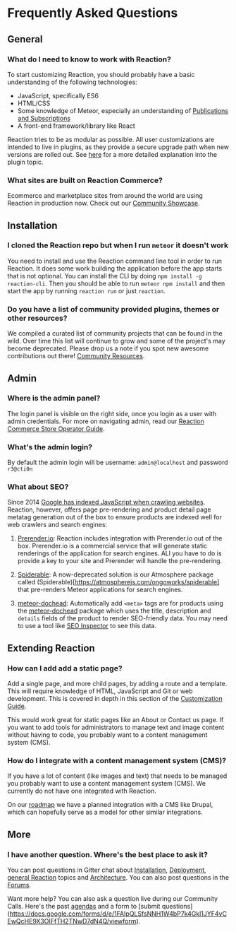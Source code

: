 # Frequently Asked Questions
## General
### What do I need to know to work with Reaction?

To start customizing Reaction, you should probably have a basic understanding of the following technologies:
- JavaScript, specifically ES6
- HTML/CSS
- Some knowledge of Meteor, especially an understanding of [Publications and Subscriptions](https://guide.meteor.com/data-loading.html)
- A front-end framework/library like React

Reaction tries to be as modular as possible. All user customizations are intended to live in plugins, as they provide a secure upgrade path when new versions are rolled out. See [here](/developer/tutorial/plugin-intro-1.md) for a more detailed explanation into the plugin topic.

### What sites are built on Reaction Commerce?

Ecommerce and marketplace sites from around the world are using Reaction in production now. Check out our [Community Showcase](https://reactioncommerce.com/community-showcase).


## Installation

### I cloned the Reaction repo but when I run `meteor` it doesn't work

You need to install and use the Reaction command line tool in order to run Reaction. It does some work building the application
before the app starts that is not optional. You can install the CLI by doing `npm install -g reaction-cli`. Then you should be able to run `meteor npm install` and then start the app by running `reaction run` or just `reaction`.

### Do you have a list of community provided plugins, themes or other resources?

We compiled a curated list of community projects that can be found in the wild. Over time this list will continue to grow and some of the project's may become deprecated. Please drop us a note if you spot new awesome contributions out there!
[Community Resources](/developer/community-resources.md).


## Admin

### Where is the admin panel?

The login panel is visible on the right side, once you login as a user with admin credentials. For more on navigating admin, read our [Reaction Commerce Store Operator Guide](/admin/dashboard.md).

### What's the admin login?

By default the admin login will be username: `admin@localhost` and password `r3@cti0n`

### What about SEO?

Since 2014 [Google has indexed JavaScript when crawling websites](https://webmasters.googleblog.com/2014/05/understanding-web-pages-better.html). Reaction, however, offers page pre-rendering and product detail page metatag generation out of the box to ensure products are indexed well for web crawlers and search engines:

1. [Prerender.io](https://prerender.io/): Reaction includes integration with Prerender.io out of the box. Prerender.io is a commercial service that will generate static renderings of the application for search engines. ALl you have to do is provide a key to your site and Prerender will handle the pre-rendering.

2. [Spiderable](https://github.com/ongoworks/spiderable): A now-deprecated solution is our Atmosphere package called (Spiderable)[https://atmospherejs.com/ongoworks/spiderable] that pre-renders Meteor applications for search engines.

3. [meteor-dochead](https://github.com/kadirahq/meteor-dochead): Automatically add `<meta>` tags are for products using the [meteor-dochead](https://github.com/kadirahq/meteor-dochead) package which uses the title, description and `details` fields of the product to render SEO-friendly data. You may need to use a tool like [SEO Inspector](https://chrome.google.com/webstore/detail/seo-inspector/iejckekdjogeeilmllnabmgkbbmedeal?hl=en) to see this data.

## Extending Reaction

### How can I add add a static page?

Add a single page, and more child pages, by adding a route and a template. This will require knowledge of HTML, JavaScript and Git or web development. This is covered in depth in this section of the [Customization Guide](https://docs.reactioncommerce.com/reaction-docs/master/plugin-routes-6).

This would work great for static pages like an About or Contact us page. If you want to add tools for administrators to manage text and image content without having to code, you probably want to a content management system (CMS).

### How do I integrate with a content management system (CMS)?

If you have a lot of content (like images and text) that needs to be managed you probably want to use a content management system (CMS). We currently do not have one integrated with Reaction.

On our [roadmap](https://reactioncommerce.com/roadmap)
we have a planned integration with a CMS like Drupal, which can hopefully serve as a model for other similar integrations.

## More

### I have another question. Where's the best place to ask it?

You can post questions in Gitter chat about [Installation](https://gitter.im/reactioncommerce/installation), [Deployment](https://gitter.im/reactioncommerce/deployment), [general Reaction](https://gitter.im/reactioncommerce/deployment) topics and [Architecture](https://gitter.im/reactioncommerce/architecture). You can also post questions in the [Forums](https://forums.reactioncommerce.com/).

Want more help? You can also ask a question live during our Community Calls. Here's the past [agendas](https://docs.google.com/document/d/1PwenrammgQJpQfFoUUJZ96i_JJYCM_4glAjB1_ZzgwA/edit) and a form to [submit questions] (https://docs.google.com/forms/d/e/1FAIpQLSfsNNH1W4bP7k4Gkl1JYF4vCEwQcHE9X3OIFfTH2TNwD7dN4Q/viewform).
